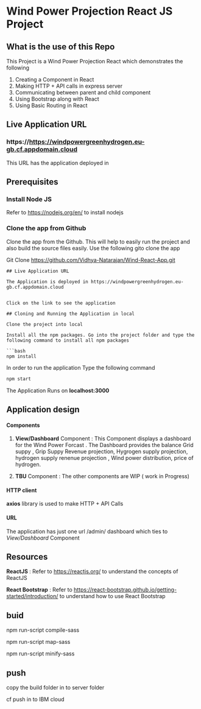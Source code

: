 

# Wind Power Projection React JS Project

## What is the use of this Repo

This Project is a Wind Power Projection React which demonstrates the following
1. Creating a Component in React
2. Making HTTP + API calls in express server
3. Communicating between parent and child component
4. Using Bootstrap along with React
5. Using Basic Routing in React

## Live Application URL

### https://https://windpowergreenhydrogen.eu-gb.cf.appdomain.cloud

This URL has the application deployed in

## Prerequisites

### Install Node JS
Refer to https://nodejs.org/en/ to install nodejs

### Clone the app from Github
Clone the app from the Github. This will help to easily run the project and also build the source files easily. Use the following gito clone the app 


Git Clone https://github.com/Vidhya-Natarajan/Wind-React-App.git
```
## Live Application URL

The Application is deployed in https://windpowergreenhydrogen.eu-gb.cf.appdomain.cloud


Click on the link to see the application

## Cloning and Running the Application in local

Clone the project into local

Install all the npm packages. Go into the project folder and type the following command to install all npm packages

```bash
npm install
```

In order to run the application Type the following command

```bash
npm start
```

The Application Runs on **localhost:3000**

## Application design

#### Components

1. **View/Dashboard** Component : This Component displays a dashboard for the Wind Power Forcast . The Dashboard provides the balance Grid suppy , Grip Suppy Revenue projection, Hygrogen supply projection, hydrogen supply renenue projection , Wind power distribution, price of hydrogen.

2. **TBU** Component : The other components are WIP ( work in Progress)

#### HTTP client

**axios** library is used to make HTTP + API Calls

#### URL

The application has just one url /admin/ dashboard  which ties to *View/Dashboard* Component

## Resources

**ReactJS** : Refer to https://reactjs.org/ to understand the concepts of ReactJS

**React Bootstrap** : Refer to https://react-bootstrap.github.io/getting-started/introduction/ to understand how to use React Bootstrap

## buid

npm run-script compile-sass

npm run-script map-sass

npm run-script minify-sass

## push

copy the build folder in to server folder

cf push in to IBM cloud 